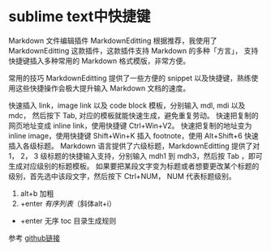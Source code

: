 # sublime text中快捷键

Markdown 文件编辑插件 MarkdownEditting
根据推荐，我使用了 MarkdownEditting 这款插件，这款插件支持 Markdown 的多种「方言」， 支持快捷键插入多种常用的 Markdown 格式模版，非常方便。

常用的技巧
MarkdownEditting 提供了一些方便的 snippet 以及快捷键，熟练使用这些快捷操作会极大提升输入 Markdown 文档的速度。

快速插入 link，image link 以及 code block 模板，分别输入 mdl, mdi 以及 mdc， 然后按下 Tab, 对应的模板就能快速生成，避免重复劳动。
快速把复制的网页地址变成 inline link，使用快捷键 Ctrl+Win+V2。
快速把复制的地址变为 inline image，使用快捷键 Shift+Win+K
插入 footnote，使用 Alt+Shift+6
快速插入各级标题。 Markdown 语言提供了六级标题，MarkdownEditting 提供了对 1， 2， 3 级标题的快捷输入支持，分别输入 mdh1 到 mdh3，然后按 Tab ，即可生成对应级别的标题模板。 如果要把某段文字变为标题或者想要更改某个标题的级别，首先选中该段文字，然后按下 Ctrl+NUM， NUM 代表标题级别。

1. alt+b 加粗
1. +enter _有序列表_（斜体alt+i）
* +enter 无序
toc 目录生成规则

参考 [github链接](https://github.com/naokazuterada/MarkdownTOC#customizing-generation-of-toc-using-attributes)
